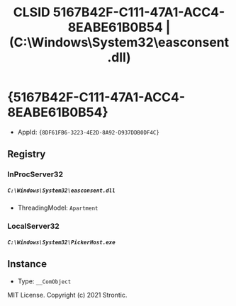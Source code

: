 ﻿---
title: "CLSID 5167B42F-C111-47A1-ACC4-8EABE61B0B54 | (C:\\Windows\\System32\\easconsent.dll)"
excerpt: What is COM-Object CLSID 5167B42F-C111-47A1-ACC4-8EABE61B0B54?
---

# {5167B42F-C111-47A1-ACC4-8EABE61B0B54}

* AppId: `{8DF61FB6-3223-4E2D-8A92-D937DDB0DF4C}`

## Registry


### InProcServer32

##### `C:\Windows\System32\easconsent.dll`
* ThreadingModel: `Apartment`

### LocalServer32

##### `C:\Windows\System32\PickerHost.exe`

## Instance

* Type: `__ComObject`

MIT License. Copyright (c) 2021 Strontic.


